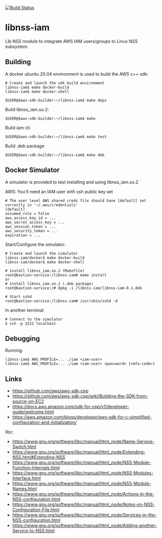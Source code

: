 [![Build Status](https://travis-ci.com/gfleury/libnss-iam.svg?branch=master)](https://travis-ci.com/gfleury/libnss-iam)
# libnss-iam
Lib NSS module to integrate AWS IAM users/groups to Linux NSS subsystem.

## Building
A docker ubuntu 20.04 environment is used to build the AWS c++ sdk:
```
# Create and launch the sdk build environment
libnss-iam$ make docker-build
libnss-iam$ make docker-shell

$USER@$aws-sdk-builder:~/libnss-iam$ make deps
```

Build libnss_iam.so.2:
```
$USER@$aws-sdk-builder:~/libnss-iam$ make
```

Build iam cli:
```
$USER@$aws-sdk-builder:~/libnss-iam$ make test
```

Build .deb package
```
$USER@$aws-sdk-builder:~/libnss-iam$ make deb
```

## Docker Simulator
A simulator is provided to test installing and using libnss_iam.so.2

AWS: You'll need an IAM user with ssh public key set
```
# The user level AWS shared creds file should have [default] set correctly in '~/.aws/credentials'
[default]
assumed_role = False
aws_access_key_id = ...
aws_secret_access_key = ...
aws_session_token = ...
aws_security_token = ...
expiration = ...
```

Start/Configure the simulator:
```
# Create and launch the simulator
libnss-iam/docker$ make docker-build
libnss-iam/docker$ make docker-shell

# install libnss_iam.so.2 (Makefile)
root@bastion-service:/libnss-iam# make install
or
# install libnss_iam.so.2 (.deb package)
root@bastion-service:/# dpkg -i /libnss-iam/libnss-iam-0.1.deb

# Start sshd
root@bastion-service:/libnss-iam# /usr/sbin/sshd -d
```

In another terminal:
```
# Connect to the simulator
$ ssh -p 2222 localhost
```

## Debugging
Running:
```
libnss-iam$ AWS_PROFILE=... ./iam <iam-user>
libnss-iam$ AWS_PROFILE=... ./iam <iam-user> <password> [<mfa-code>]
```

## Links
* https://github.com/aws/aws-sdk-cpp
* https://github.com/aws/aws-sdk-cpp/wiki/Building-the-SDK-from-source-on-EC2
* https://docs.aws.amazon.com/sdk-for-cpp/v1/developer-guide/welcome.html
* https://aws.amazon.com/blogs/developer/aws-sdk-for-c-simplified-configuration-and-initialization/

libc:
* https://www.gnu.org/software/libc/manual/html_node/Name-Service-Switch.html
* https://www.gnu.org/software/libc/manual/html_node/Extending-NSS.html#Extending-NSS
* https://www.gnu.org/software/libc/manual/html_node/NSS-Module-Function-Internals.html
* https://www.gnu.org/software/libc/manual/html_node/NSS-Modules-Interface.html
* https://www.gnu.org/software/libc/manual/html_node/NSS-Module-Names.html
* https://www.gnu.org/software/libc/manual/html_node/Actions-in-the-NSS-configuration.html
* https://www.gnu.org/software/libc/manual/html_node/Notes-on-NSS-Configuration-File.html
* https://www.gnu.org/software/libc/manual/html_node/Services-in-the-NSS-configuration.html
* https://www.gnu.org/software/libc/manual/html_node/Adding-another-Service-to-NSS.html
